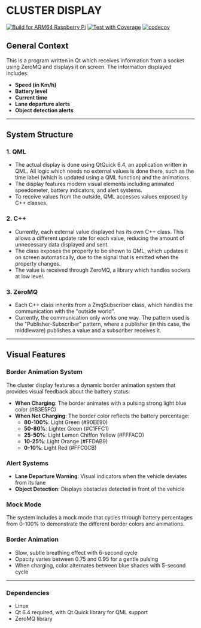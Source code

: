 # CLUSTER DISPLAY

[![Build for ARM64 Raspberry Pi](https://github.com/username/cluster/actions/workflows/build.yml/badge.svg)](https://github.com/username/cluster/actions/workflows/build.yml)
[![Test with Coverage](https://github.com/username/cluster/actions/workflows/test.yml/badge.svg)](https://github.com/username/cluster/actions/workflows/test.yml)
[![codecov](https://codecov.io/gh/username/cluster/branch/main/graph/badge.svg)](https://codecov.io/gh/username/cluster)

## General Context
This is a program written in Qt which receives information from a socket using ZeroMQ and displays it on screen. The information displayed includes:
- **Speed (in Km/h)**
- **Battery level**
- **Current time**
- **Lane departure alerts**
- **Object detection alerts**

---

## System Structure
### 1. QML
- The actual display is done using QtQuick 6.4, an application written in QML. All logic which needs no external values is done there, such as the time label (which is updated using a QML function) and the animations.
- The display features modern visual elements including animated speedometer, battery indicators, and alert systems.
- To receive values from the outside, QML accesses values exposed by C++ classes.

### 2. C++
- Currently, each external value displayed has its own C++ class. This allows a different update rate for each value, reducing the amount of unnecessary data displayed and sent.
- The class exposes the property to be shown to QML, which updates it on screen automatically, due to the signal that is emitted when the property changes.
- The value is received through ZeroMQ, a library which handles sockets at low level.

### 3. ZeroMQ
- Each C++ class inherits from a ZmqSubscriber class, which handles the communication with the "outside world".
- Currently, the communication only works one way. The pattern used is the "Publisher-Subscriber" pattern, where a publisher (in this case, the middleware) publishes a value and a subscriber receives it.

---

## Visual Features

### Border Animation System
The cluster display features a dynamic border animation system that provides visual feedback about the battery status:

- **When Charging**: The border animates with a pulsing strong light blue color (#B3E5FC)
- **When Not Charging**: The border color reflects the battery percentage:
  - **80-100%**: Light Green (#90EE90)
  - **50-80%**: Lighter Green (#C1FFC1)
  - **25-50%**: Light Lemon Chiffon Yellow (#FFFACD)
  - **10-25%**: Light Orange (#FFDAB9)
  - **0-10%**: Light Red (#FFC0CB)

### Alert Systems
- **Lane Departure Warning**: Visual indicators when the vehicle deviates from its lane
- **Object Detection**: Displays obstacles detected in front of the vehicle

### Mock Mode
The system includes a mock mode that cycles through battery percentages from 0-100% to demonstrate the different border colors and animations.

### Border Animation
- Slow, subtle breathing effect with 6-second cycle
- Opacity varies between 0.75 and 0.95 for a gentle pulsing
- When charging, color alternates between blue shades with 5-second cycle

---

### Dependencies
- Linux
- Qt 6.4 required, with Qt.Quick library for QML support
- ZeroMQ library
